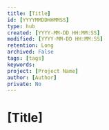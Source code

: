 ```yaml
---
title: [Title]
id: [YYYYMMDDHHMMSS] 
type: hub
created: [YYYY-MM-DD HH:MM:SS] 
modified: [YYYY-MM-DD HH:MM:SS] 
retention: Long
archived: False
tags: [tags]
keywords: 
project: [Project Name]
author: [Author]
private: No
---
```


# [Title]



